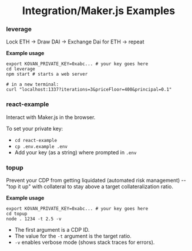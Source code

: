 <h1 align="center">
  Integration/Maker.js Examples
</h1>

### leverage

Lock ETH -> Draw DAI -> Exchange Dai for ETH -> repeat

__Example usage__
```shell
export KOVAN_PRIVATE_KEY=0xabc... # your key goes here
cd leverage
npm start # starts a web server

# in a new terminal:
curl "localhost:1337?iterations=3&priceFloor=400&principal=0.1"
```

### react-example

Interact with Maker.js in the browser.

To set your private key:
* `cd react-example`
* `cp .env.example .env`
* Add your key (as a string) where prompted in `.env`


### topup

Prevent your CDP from getting liquidated (automated risk management) -- "top it up" with collateral to stay above a target collateralization ratio.

__Example usage__
```shell
export KOVAN_PRIVATE_KEY=0xabc... # your key goes here
cd topup
node . 1234 -t 2.5 -v
```
* The first argument is a CDP ID.
* The value for the `-t` argument is the target ratio.
* `-v` enables verbose mode (shows stack traces for errors).
